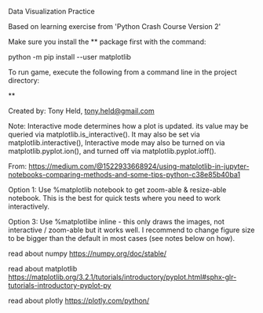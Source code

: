 Data Visualization Practice

Based on learning exercise from 'Python Crash Course Version 2'

Make sure you install the ** package first with the command:

python -m pip install --user matplotlib

To run game, execute the following from a command line in the project directory:

**

Created by: Tony Held, tony.held@gmail.com

Note: Interactive mode determines how a plot is updated.
its value may be queried via matplotlib.is_interactive(). 
It may also be set via matplotlib.interactive(),
Interactive mode may also be turned on via matplotlib.pyplot.ion(), 
and turned off via matplotlib.pyplot.ioff().

From: https://medium.com/@1522933668924/using-matplotlib-in-jupyter-notebooks-comparing-methods-and-some-tips-python-c38e85b40ba1

Option 1: Use %matplotlib notebook to get zoom-able & resize-able notebook. This is the best for quick tests where you need to work interactively.

Option 3: Use %matplotlibe inline - this only draws the images, not interactive / zoom-able but it works well. I recommend to change figure size to be bigger than the default in most cases (see notes below on how).


read about numpy
https://numpy.org/doc/stable/

read about matplotlib
https://matplotlib.org/3.2.1/tutorials/introductory/pyplot.html#sphx-glr-tutorials-introductory-pyplot-py

read about plotly
https://plotly.com/python/
